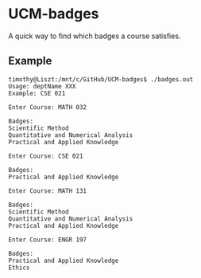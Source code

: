 # UCM-badges

A quick way to find which badges a course satisfies.

## Example
```shell
timothy@Liszt:/mnt/c/GitHub/UCM-badges$ ./badges.out 
Usage: deptName XXX
Example: CSE 021

Enter Course: MATH 032

Badges:
Scientific Method
Quantitative and Numerical Analysis
Practical and Applied Knowledge

Enter Course: CSE 021

Badges:
Practical and Applied Knowledge

Enter Course: MATH 131

Badges:
Scientific Method
Quantitative and Numerical Analysis
Practical and Applied Knowledge

Enter Course: ENGR 197

Badges:
Practical and Applied Knowledge
Ethics
```
